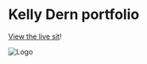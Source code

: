 Kelly Dern portfolio
====


[View the live sit](http://www.kellydern.com)!

![Logo](http://kelly-logo.svg)
